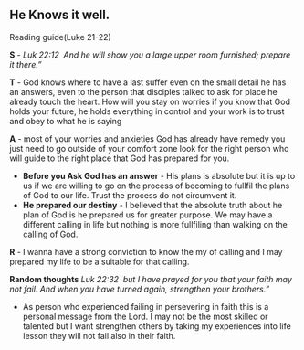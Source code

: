 ## He Knows it well.
Reading guide(Luke 21-22)

__S__ - _Luk 22:12  And he will show you a large upper room furnished; prepare it there.”_

__T__ - God knows where to have a last suffer even on the small detail he has an answers, even to the person that disciples talked to ask for place he already touch the heart. How will you stay on worries if you know that God holds your future, he holds everything in control and your work is to trust and obey to what he is saying

__A__ - most of your worries and anxieties God has already have remedy you just need to go outside of your comfort zone look for the right person who will guide to the right place that God has prepared for you.
 - __Before you Ask God has an answer__ - His plans is absolute but it is up to us if we are willing to go on the process of becoming to fullfil the plans of God to our life. Trust the process do not circumvent it.
 - __He prepared our destiny__ - I believed that the absolute truth about he plan of God is he prepared us for greater purpose. We may have a different calling in life but nothing is more fullfiling than walking on the calling of God.

__R__ - I wanna have a strong conviction to know the my of calling and I may prepared my life to be a suitable for that calling.


__Random thoughts__
 _Luk 22:32  but I have prayed for you that your faith may not fail. And when you have turned again, strengthen your brothers.”_
 - As person who experienced failing in persevering in faith this is a personal message from the Lord. I may not be the most skilled or talented but I want strengthen others by taking my experiences into life lesson they will not fail also in their faith.